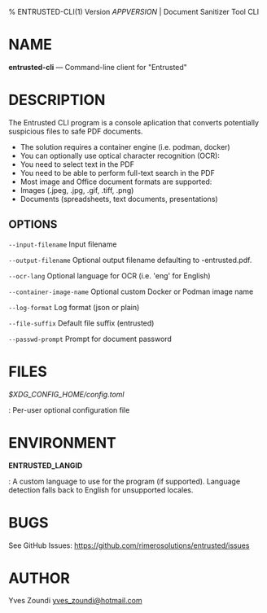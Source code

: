 % ENTRUSTED-CLI(1) Version _APPVERSION_ | Document Sanitizer Tool CLI

NAME
====

**entrusted-cli** — Command-line client for "Entrusted"

DESCRIPTION
===========

The Entrusted CLI program is a console aplication that converts
potentially suspicious files to safe PDF documents.

 - The solution requires a container engine (i.e. podman, docker)
 - You can optionally use optical character recognition (OCR):
  - You need to select text in the PDF
  - You need to be able to perform full-text search in the PDF
 - Most image and Office document formats are supported:
  - Images (.jpeg, .jpg, .gif, .tiff, .png)
  - Documents (spreadsheets, text documents, presentations)

OPTIONS
-------

`--input-filename`
  Input filename

`--output-filename`
  Optional output filename defaulting to <filename>-entrusted.pdf.

`--ocr-lang`
  Optional language for OCR (i.e. 'eng' for English)

`--container-image-name`
  Optional custom Docker or Podman image name

`--log-format`
  Log format (json or plain)

`--file-suffix`
  Default file suffix (entrusted)

`--passwd-prompt`
  Prompt for document password

FILES
=====

*$XDG_CONFIG_HOME/config.toml*

:   Per-user optional configuration file

ENVIRONMENT
===========

**ENTRUSTED_LANGID**

:   A custom language to use for the program (if supported).
    Language detection falls back to English for unsupported locales.

BUGS
====

See GitHub Issues: https://github.com/rimerosolutions/entrusted/issues

AUTHOR
======

Yves Zoundi <yves_zoundi@hotmail.com>

